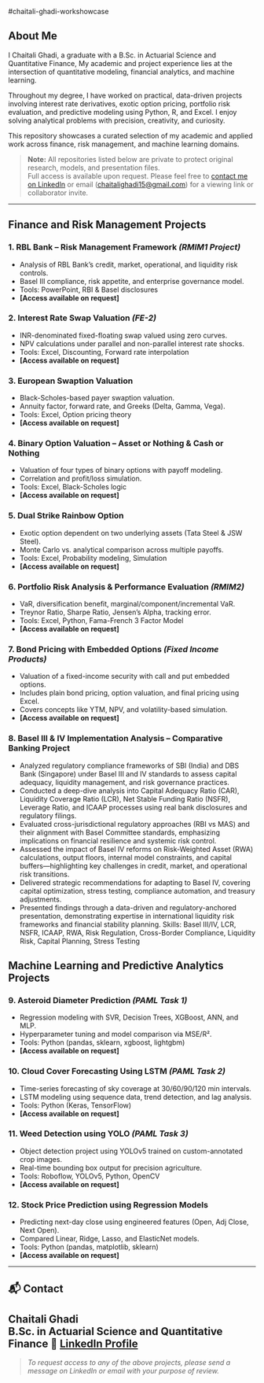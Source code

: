 #chaitali-ghadi-workshowcase


## About Me

I Chaitali Ghadi, a graduate with a B.Sc. in Actuarial Science and Quantitative Finance,
My academic and project experience lies at the intersection of quantitative modeling, financial analytics, and machine learning.

Throughout my degree, I have worked on practical, data-driven projects involving interest rate derivatives, exotic option pricing, portfolio risk evaluation, and predictive modeling using Python, R, and Excel. I enjoy solving analytical problems with precision, creativity, and curiosity.

This repository showcases a curated selection of my academic and applied work across finance, risk management, and machine learning domains.

> **Note:** All repositories listed below are private to protect original research, models, and presentation files.  
> Full access is available upon request. Please feel free to [contact me on LinkedIn](https://www.linkedin.com/in/chaitali-ghadi-apr15) or email (chaitalighadi15@gmail.com) for a viewing link or collaborator invite.

---

## Finance and Risk Management Projects

### 1. RBL Bank – Risk Management Framework *(RMIM1 Project)*
- Analysis of RBL Bank’s credit, market, operational, and liquidity risk controls.
- Basel III compliance, risk appetite, and enterprise governance model.
- Tools: PowerPoint, RBI & Basel disclosures
- **[Access available on request]**

### 2. Interest Rate Swap Valuation *(FE-2)*
- INR-denominated fixed-floating swap valued using zero curves.
- NPV calculations under parallel and non-parallel interest rate shocks.
- Tools: Excel, Discounting, Forward rate interpolation
- **[Access available on request]**

### 3. European Swaption Valuation
- Black-Scholes-based payer swaption valuation.
- Annuity factor, forward rate, and Greeks (Delta, Gamma, Vega).
- Tools: Excel, Option pricing theory
- **[Access available on request]**

### 4. Binary Option Valuation – Asset or Nothing & Cash or Nothing
- Valuation of four types of binary options with payoff modeling.
- Correlation and profit/loss simulation.
- Tools: Excel, Black-Scholes logic
- **[Access available on request]**

### 5. Dual Strike Rainbow Option
- Exotic option dependent on two underlying assets (Tata Steel & JSW Steel).
- Monte Carlo vs. analytical comparison across multiple payoffs.
- Tools: Excel, Probability modeling, Simulation
- **[Access available on request]**

### 6. Portfolio Risk Analysis & Performance Evaluation *(RMIM2)*
- VaR, diversification benefit, marginal/component/incremental VaR.
- Treynor Ratio, Sharpe Ratio, Jensen’s Alpha, tracking error.
- Tools: Excel, Python, Fama-French 3 Factor Model
- **[Access available on request]**

### 7. Bond Pricing with Embedded Options *(Fixed Income Products)*
- Valuation of a fixed-income security with call and put embedded options.
- Includes plain bond pricing, option valuation, and final pricing using Excel.
- Covers concepts like YTM, NPV, and volatility-based simulation.
- **[Access available on request]**

###  8. Basel III & IV Implementation Analysis – Comparative Banking Project
-  Analyzed regulatory compliance frameworks of SBI (India) and DBS Bank (Singapore) under Basel III and IV standards to assess capital adequacy, liquidity management, and risk governance practices.
-  Conducted a deep-dive analysis into Capital Adequacy Ratio (CAR), Liquidity Coverage Ratio (LCR), Net Stable Funding Ratio (NSFR), Leverage Ratio, and ICAAP processes using real bank disclosures and regulatory filings.
-  Evaluated cross-jurisdictional regulatory approaches (RBI vs MAS) and their alignment with Basel Committee standards, emphasizing implications on financial resilience and systemic risk control.
-  Assessed the impact of Basel IV reforms on Risk-Weighted Asset (RWA) calculations, output floors, internal model constraints, and capital buffers—highlighting key challenges in credit, market, and operational risk transitions.
-  Delivered strategic recommendations for adapting to Basel IV, covering capital optimization, stress testing, compliance automation, and treasury adjustments.
-  Presented findings through a data-driven and regulatory-anchored presentation, demonstrating expertise in international liquidity risk frameworks and financial stability planning.
Skills: Basel III/IV, LCR, NSFR, ICAAP, RWA, Risk Regulation, Cross-Border Compliance, Liquidity Risk, Capital Planning, Stress Testing

##  Machine Learning and Predictive Analytics Projects

### 9. Asteroid Diameter Prediction *(PAML Task 1)*
- Regression modeling with SVR, Decision Trees, XGBoost, ANN, and MLP.
- Hyperparameter tuning and model comparison via MSE/R².
- Tools: Python (pandas, sklearn, xgboost, lightgbm)
- **[Access available on request]**

### 10. Cloud Cover Forecasting Using LSTM *(PAML Task 2)*
- Time-series forecasting of sky coverage at 30/60/90/120 min intervals.
- LSTM modeling using sequence data, trend detection, and lag analysis.
- Tools: Python (Keras, TensorFlow)
- **[Access available on request]**

### 11. Weed Detection using YOLO *(PAML Task 3)*
- Object detection project using YOLOv5 trained on custom-annotated crop images.
- Real-time bounding box output for precision agriculture.
- Tools: Roboflow, YOLOv5, Python, OpenCV
- **[Access available on request]**

### 12. Stock Price Prediction using Regression Models
- Predicting next-day close using engineered features (Open, Adj Close, Next Open).
- Compared Linear, Ridge, Lasso, and ElasticNet models.
- Tools: Python (pandas, matplotlib, sklearn)
- **[Access available on request]**

---

## 📬 Contact

**Chaitali Ghadi**  
B.Sc. in Actuarial Science and Quantitative Finance 
🔗 [LinkedIn Profile](www.linkedin.com/in/chaitali-ghadi-apr15)  
---

> *To request access to any of the above projects, please send a message on LinkedIn or email with your purpose of review.*
